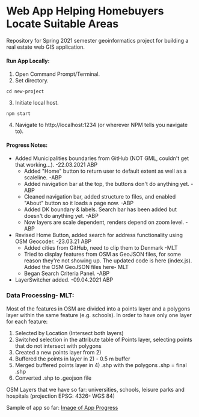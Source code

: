 # Web App Helping Homebuyers Locate Suitable Areas
Repository for Spring 2021 semester geoinformatics project for building a real estate web GIS application.

#### Run App Locally:
1. Open Command Prompt/Terminal.
2. Set directory.
```
cd new-project
```
3. Initiate local host.
```
npm start
```
4. Navigate to http://localhost:1234 (or wherever NPM tells you navigate to).

#### Progress Notes:
* Added Municipalities boundaries from GitHub (NOT GML, couldn't get that working...). -22.03.2021 ABP
    * Added "Home" button to return user to default extent as well as a scaleline. -ABP
    * Added navigation bar at the top, the buttons don't do anything yet. -ABP
    * Cleaned navigation bar, added structure to files, and enabled "About" button so it loads a page now. -ABP
    * Added DK boundary & labels. Search bar has been added but doesn't do anything yet. -ABP
    * Now layers are scale dependent, renders depend on zoom level. -ABP
* Revised Home Button, added search for address functionality using OSM Geocoder. -23.03.21 ABP
    * Added cities from GitHub, need to clip them to Denmark -MLT
    * Tried to display features from OSM as GeoJSON files, for some reason they're not showing up. The updated
code is here (index.js). Added the OSM GeoJSON files here- MLT
    * Began Search Criteria Panel. -ABP
* LayerSwitcher added. -09.04.2021 ABP

### Data Processing- MLT: 

Most of the features in OSM are divided into a points layer and a polygons layer within the same feature (e.g.
schools). In order to have only one layer for each feature:

1) Selected by Location (Intersect both layers)
2) Switched selection in the attribute table of Points layer, selecting points that do not intersect with polygons
3) Created a new points layer from 2)
4) Buffered the points in layer in 2) - 0.5 m buffer
5) Merged buffered points layer in 4) .shp with the polygons .shp = final .shp
6) Converted .shp to .geojson file

OSM Layers that we have so far: universities, schools, leisure parks and hospitals (projection EPSG: 4326- WGS 84)


 

Sample of app so far:
[Image of App Progress](images/app_progress.png)
